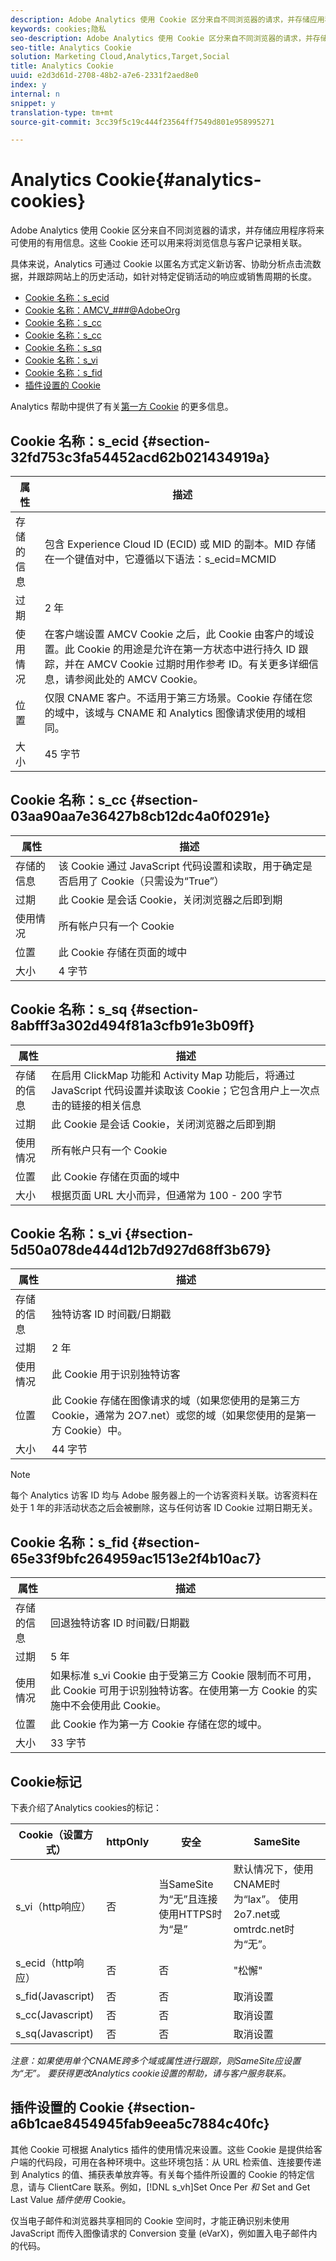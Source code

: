 ```yaml
---
description: Adobe Analytics 使用 Cookie 区分来自不同浏览器的请求，并存储应用程序将来可使用的有用信息。这些 Cookie 还可以用来将浏览信息与客户记录相关联。
keywords: cookies;隐私
seo-description: Adobe Analytics 使用 Cookie 区分来自不同浏览器的请求，并存储应用程序将来可使用的有用信息。这些 Cookie 还可以用来将浏览信息与客户记录相关联。
seo-title: Analytics Cookie
solution: Marketing Cloud,Analytics,Target,Social
title: Analytics Cookie
uuid: e2d3d61d-2708-48b2-a7e6-2331f2aed8e0
index: y
internal: n
snippet: y
translation-type: tm+mt
source-git-commit: 3cc39f5c19c444f23564ff7549d801e958995271

---
```



# Analytics Cookie{#analytics-cookies}

Adobe Analytics 使用 Cookie 区分来自不同浏览器的请求，并存储应用程序将来可使用的有用信息。这些 Cookie 还可以用来将浏览信息与客户记录相关联。

具体来说，Analytics 可通过 Cookie 以匿名方式定义新访客、协助分析点击流数据，并跟踪网站上的历史活动，如针对特定促销活动的响应或销售周期的长度。

* [Cookie 名称：s_ecid](../cookies/cookies-mc.md#section-32fd753c3fa54452acd62b021434919a)
* [Cookie 名称：AMCV_###@AdobeOrg](../cookies/cookies-mc.md#section-a12aa2a9296940ae82d8921b381b8fb0)
* [Cookie 名称：s_cc](../cookies/cookies-analytics.md#section-03aa90aa7e36427b8cb12dc4a0f0291e)
* [Cookie 名称：s_cc](../cookies/cookies-analytics.md#section-03aa90aa7e36427b8cb12dc4a0f0291e)
* [Cookie 名称：s_sq](../cookies/cookies-analytics.md#section-8abfff3a302d494f81a3cfb91e3b09ff)
* [Cookie 名称：s_vi](../cookies/cookies-analytics.md#section-5d50a078de444d12b7d927d68ff3b679)
* [Cookie 名称：s_fid](../cookies/cookies-analytics.md#section-65e33f9bfc264959ac1513e2f4b10ac7)
* [插件设置的 Cookie](../cookies/cookies-analytics.md#section-a6b1cae8454945fab9eea5c7884c40fc)

Analytics 帮助中提供了有关[第一方 Cookie](/help/interface/cookies/cookies-first-party.md) 的更多信息。

## Cookie 名称：s_ecid {#section-32fd753c3fa54452acd62b021434919a}

| 属性 | 描述 |
|--- |--- |
| 存储的信息 | 包含 Experience Cloud ID (ECID) 或 MID 的副本。MID 存储在一个键值对中，它遵循以下语法：s_ecid=MCMID | <ECID> |
| 过期 | 2 年 |
| 使用情况 | 在客户端设置 AMCV Cookie 之后，此 Cookie 由客户的域设置。此 Cookie 的用途是允许在第一方状态中进行持久 ID 跟踪，并在 AMCV Cookie 过期时用作参考 ID。有关更多详细信息，请参阅此处的 AMCV Cookie。 |
| 位置 | 仅限 CNAME 客户。不适用于第三方场景。Cookie 存储在您的域中，该域与 CNAME 和 Analytics 图像请求使用的域相同。 |
| 大小 | 45 字节 |

## Cookie 名称：s_cc {#section-03aa90aa7e36427b8cb12dc4a0f0291e}

| 属性 | 描述 |
|--- |--- |
| 存储的信息 | 该 Cookie 通过 JavaScript 代码设置和读取，用于确定是否启用了 Cookie（只需设为“True”） |
| 过期 | 此 Cookie 是会话 Cookie，关闭浏览器之后即到期 |
| 使用情况 | 所有帐户只有一个 Cookie |
| 位置 | 此 Cookie 存储在页面的域中 |
| 大小 | 4 字节 |

## Cookie 名称：s_sq {#section-8abfff3a302d494f81a3cfb91e3b09ff}

| 属性 | 描述 |
|--- |--- |
| 存储的信息 | 在启用 ClickMap 功能和 Activity Map 功能后，将通过 JavaScript 代码设置并读取该 Cookie；它包含用户上一次点击的链接的相关信息 |
| 过期 | 此 Cookie 是会话 Cookie，关闭浏览器之后即到期 |
| 使用情况 | 所有帐户只有一个 Cookie |
| 位置 | 此 Cookie 存储在页面的域中 |
| 大小 | 根据页面 URL 大小而异，但通常为 100 - 200 字节 |

## Cookie 名称：s_vi {#section-5d50a078de444d12b7d927d68ff3b679}

| 属性 | 描述 |
|--- |--- |
| 存储的信息 | 独特访客 ID 时间戳/日期戳 |
| 过期 | 2 年 |
| 使用情况 | 此 Cookie 用于识别独特访客 |
| 位置 | 此 Cookie 存储在图像请求的域（如果您使用的是第三方 Cookie，通常为 2O7.net）或您的域（如果您使用的是第一方 Cookie）中。 |
| 大小 | 44 字节 |

>[!NOTE]
>
>每个 Analytics 访客 ID 均与 Adobe 服务器上的一个访客资料关联。访客资料在处于 1 年的非活动状态之后会被删除，这与任何访客 ID Cookie 过期日期无关。

## Cookie 名称：s_fid {#section-65e33f9bfc264959ac1513e2f4b10ac7}

| 属性 | 描述 |
|--- |--- |
| 存储的信息 | 回退独特访客 ID 时间戳/日期戳 |
| 过期 | 5 年 |
| 使用情况 | 如果标准 s_vi Cookie 由于受第三方 Cookie 限制而不可用，此 Cookie 可用于识别独特访客。在使用第一方 Cookie 的实施中不会使用此 Cookie。 |
| 位置 | 此 Cookie 作为第一方 Cookie 存储在您的域中。 |
| 大小 | 33 字节 |

## Cookie标记

下表介绍了Analytics cookies的标记：

| Cookie（设置方式） | httpOnly | 安全 | SameSite |
|--- |--- |--- |--- |
| s_vi（http响应） | 否 | 当SameSite为“无”且连接使用HTTPS时为“是” | 默认情况下，使用CNAME时为“lax”。 使用2o7.net或omtrdc.net时为“无”。 |
| s_ecid（http响应） | 否 | 否 | "松懈" |
| s_fid(Javascript) | 否 | 否 | 取消设置 |
| s_cc(Javascript) | 否 | 否 | 取消设置 |
| s_sq(Javascript) | 否 | 否 | 取消设置 |

*注意：如果使用单个CNAME跨多个域或属性进行跟踪，则SameSite应设置为“无”。 要获得更改Analytics cookie设置的帮助，请与客户服务联系。*

## 插件设置的 Cookie {#section-a6b1cae8454945fab9eea5c7884c40fc}

其他 Cookie 可根据 Analytics 插件的使用情况来设置。这些 Cookie 是提供给客户端的代码段，可用在各种环境中。这些环境包括：从 URL 检索值、连接要传递到 Analytics 的值、捕获表单放弃等。有关每个插件所设置的 Cookie 的特定信息，请与 ClientCare 联系。例如，[!DNL s_vh]Set Once Per *和* Set and Get Last Value *插件使用* Cookie。

仅当电子邮件和浏览器共享相同的 Cookie 空间时，才能正确识别未使用 JavaScript 而传入图像请求的 Conversion 变量 (eVarX)，例如置入电子邮件内的代码。
